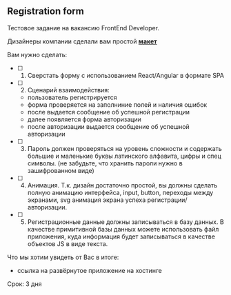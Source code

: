 ## Registration form

Тестовое задание на вакансию FrontEnd Developer.

Дизайнеры компании сделали вам простой **[макет](https://www.figma.com/file/iDqUWMLEAlkg2UjlDiFaqD/%D0%A2%D0%B5%D1%81%D1%82%D0%BE%D0%B2%D0%BE%D0%B5-Sagirov.com?node-id=0%3A1)**

Вам нужно сделать:

- [ ] 1. Сверстать форму с использованием React/Angular в формате SPA
- [ ] 2. Сценарий взаимодействия:

  - пользователь регистрируется
  - форма проверяется на заполниние полей и наличия ошибок
  - после выдается сообщение об успешной регистрации
  - далее появляется форма авторизации
  - после авторизации выдается сообщение об успешной авторизации

- [ ] 3. Пароль должен проверяться на уровень сложности и содержать большие и
     маленькие буквы латинского алфавита, цифры и спец символы. (не забудьте, что
     хранить пароли нужно в зашифрованном виде)
- [ ] 4. Анимация. Т.к. дизайн достаточно простой, вы должны сделать полную анимацию
     интерфейса, input, button, переходы между экранами, svg анимация экрана успеха
     регистрации/авторизации.
- [ ] 5. Регистрационные данные должны записываться в базу данных. В качестве
     примитивной базы данных можете использовать файл приложения, куда информация
     будет записываться в качестве объектов JS в виде текста.

Что мы хотим увидеть от Вас в итоге:

- ссылка на развёрнутое приложение на хостинге

Срок: 3 дня
